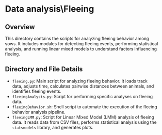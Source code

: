 # Data analysis\Fleeing

## Overview

This directory contains the scripts for analyzing fleeing behavior among sows. It includes modules for detecting fleeing events, performing statistical analysis, and running linear mixed models to understand factors influencing fleeing.

## Directory and File Details

-   `fleeing.py`: Main script for analyzing fleeing behavior. It loads track data, adjusts time, calculates pairwise distances between animals, and identifies fleeing events.
-   `fleeingAnalysis.py`: Script for performing specific analyses on fleeing data.
-   `fleeingBehavior.sh`: Shell script to automate the execution of the fleeing behavior analysis pipeline.
-   `fleeingLMM.py`: Script for Linear Mixed Model (LMM) analysis of fleeing data. It reads data from CSV files, performs statistical analysis using the `statsmodels` library, and generates plots.
